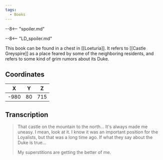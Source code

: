 ```yaml
---
tags:
  - Books
---
```


--8<-- "spoiler.md"

--8<-- "LD_spoiler.md"

This book can be found in a chest in [[Loeturia]]. It refers to [[Castle Greyspire]] as a place feared by some of the neighboring residents, and refers to some kind of grim rumors about its Duke.

## Coordinates
| **X** | **Y** | **Z** |
| :---: | :---: | :---: |
| -980  |  80   |  715  |

## Transcription
> That castle on the mountain to the north... It's always made me uneasy. I mean, look at it. I know it was an important position for the Loyalists, but that was a long time ago. If what they say about the Duke is true...
>
> My superstitions are getting the better of me.

